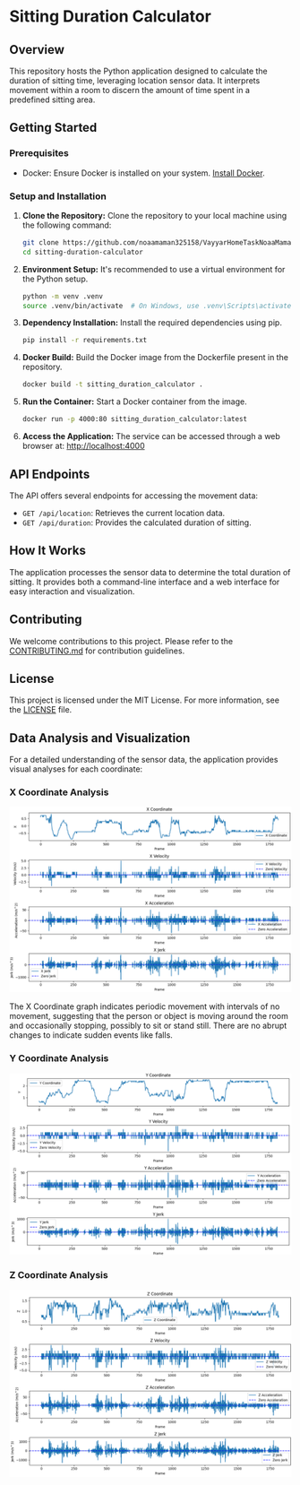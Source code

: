 # Sitting Duration Calculator

## Overview

This repository hosts the Python application designed to calculate the duration of sitting time, leveraging location sensor data. It interprets movement within a room to discern the amount of time spent in a predefined sitting area.

## Getting Started

### Prerequisites

- Docker: Ensure Docker is installed on your system. [Install Docker](https://docs.docker.com/get-docker/).

### Setup and Installation

1. **Clone the Repository:**
   Clone the repository to your local machine using the following command:
    ```bash
    git clone https://github.com/noaamaman325158/VayyarHomeTaskNoaaMaman.git
    cd sitting-duration-calculator
    ```

2. **Environment Setup:**
   It's recommended to use a virtual environment for the Python setup.
    ```bash
    python -m venv .venv
    source .venv/bin/activate  # On Windows, use .venv\Scripts\activate
    ```

3. **Dependency Installation:**
   Install the required dependencies using pip.
    ```bash
    pip install -r requirements.txt
    ```

4. **Docker Build:**
   Build the Docker image from the Dockerfile present in the repository.
    ```bash
    docker build -t sitting_duration_calculator .
    ```

5. **Run the Container:**
   Start a Docker container from the image.
    ```bash
    docker run -p 4000:80 sitting_duration_calculator:latest
    ```

6. **Access the Application:**
   The service can be accessed through a web browser at:
   [http://localhost:4000](http://localhost:4000)

## API Endpoints

The API offers several endpoints for accessing the movement data:

- `GET /api/location`: Retrieves the current location data.
- `GET /api/duration`: Provides the calculated duration of sitting.

## How It Works

The application processes the sensor data to determine the total duration of sitting. It provides both a command-line interface and a web interface for easy interaction and visualization.

## Contributing

We welcome contributions to this project. Please refer to the [CONTRIBUTING.md](CONTRIBUTING.md) for contribution guidelines.

## License

This project is licensed under the MIT License. For more information, see the [LICENSE](LICENSE) file.

## Data Analysis and Visualization

For a detailed understanding of the sensor data, the application provides visual analyses for each coordinate:

### X Coordinate Analysis
![img.png](img.png)

The X Coordinate graph indicates periodic movement with intervals of no movement, suggesting that the person or object is moving around the room and occasionally stopping, possibly to sit or stand still. There are no abrupt changes to indicate sudden events like falls.

### Y Coordinate Analysis
![img_1.png](img_1.png)

### Z Coordinate Analysis
![img_2.png](img_2.png)
